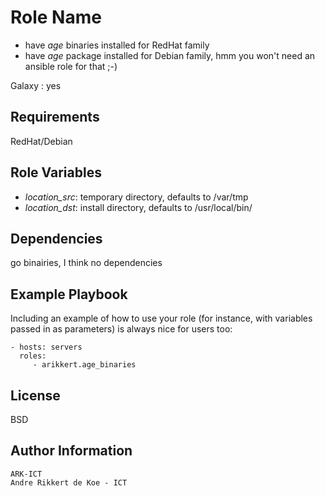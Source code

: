 Role Name
=========

- have *age* binaries installed for RedHat family
- have *age* package installed for Debian family, hmm you won't need an ansible role for that ;-)

Galaxy : yes

Requirements
------------

RedHat/Debian

Role Variables
--------------

- *location_src*: temporary directory, defaults to /var/tmp
- *location_dst*: install directory, defaults to /usr/local/bin/

Dependencies
------------

go binairies, I think no dependencies

Example Playbook
----------------

Including an example of how to use your role (for instance, with variables passed in as parameters) is always nice for users too:

    - hosts: servers
      roles:
         - arikkert.age_binaries

License
-------

BSD

Author Information
------------------

    ARK-ICT
    Andre Rikkert de Koe - ICT

